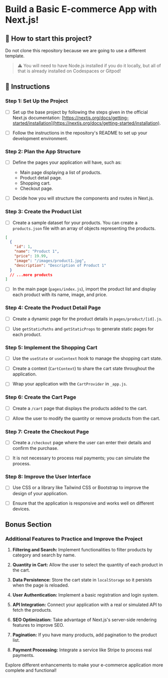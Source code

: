 <!-- hide -->
# Build a Basic E-commerce App with Next.js!
<!-- endhide -->

## 🌱 How to start this project?

Do not clone this repository because we are going to use a different template.

> ⚠ You will need to have Node.js installed if you do it locally, but all of that is already installed on Codespaces or Gitpod!

## 📝 Instructions

### Step 1: Set Up the Project

- [ ] Set up the base project by following the steps given in the official Next.js documentation: [https://nextjs.org/docs/getting-started/installation](https://nextjs.org/docs/getting-started/installation).

- [ ] Follow the instructions in the repository's README to set up your development environment.

### Step 2: Plan the App Structure

- [ ] Define the pages your application will have, such as:

  - Main page displaying a list of products.
  - Product detail page.
  - Shopping cart.
  - Checkout page.

- [ ] Decide how you will structure the components and routes in Next.js.

### Step 3: Create the Product List

- [ ] Create a sample dataset for your products. You can create a `products.json` file with an array of objects representing the products.

```json
[
  {
    "id": 1,
    "name": "Product 1",
    "price": 19.99,
    "image": "/images/product1.jpg",
    "description": "Description of Product 1"
  }
  // ...more products
]
```

- [ ] In the main page (`pages/index.js`), import the product list and display each product with its name, image, and price.

### Step 4: Create the Product Detail Page

- [ ] Create a dynamic page for the product details in `pages/product/[id].js`.

- [ ] Use `getStaticPaths` and `getStaticProps` to generate static pages for each product.

### Step 5: Implement the Shopping Cart

- [ ] Use the `useState` or `useContext` hook to manage the shopping cart state.

- [ ] Create a context (`CartContext`) to share the cart state throughout the application.

- [ ] Wrap your application with the `CartProvider` in `_app.js`.

### Step 6: Create the Cart Page

- [ ] Create a `/cart` page that displays the products added to the cart.

- [ ] Allow the user to modify the quantity or remove products from the cart.

### Step 7: Create the Checkout Page

- [ ] Create a `/checkout` page where the user can enter their details and confirm the purchase.

- [ ] It is not necessary to process real payments; you can simulate the process.

### Step 8: Improve the User Interface

- [ ] Use CSS or a library like Tailwind CSS or Bootstrap to improve the design of your application.

- [ ] Ensure that the application is responsive and works well on different devices.

## Bonus Section

### Additional Features to Practice and Improve the Project

1. **Filtering and Search:** Implement functionalities to filter products by category and search by name.

2. **Quantity in Cart:** Allow the user to select the quantity of each product in the cart.

3. **Data Persistence:** Store the cart state in `localStorage` so it persists when the page is reloaded.

4. **User Authentication:** Implement a basic registration and login system.

5. **API Integration:** Connect your application with a real or simulated API to fetch the products.

6. **SEO Optimization:** Take advantage of Next.js's server-side rendering features to improve SEO.

7. **Pagination:** If you have many products, add pagination to the product list.

8. **Payment Processing:** Integrate a service like Stripe to process real payments.

Explore different enhancements to make your e-commerce application more complete and functional!
